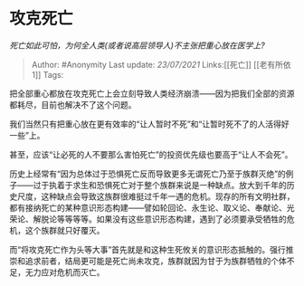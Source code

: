 # 攻克死亡
*死亡如此可怕，为何全人类(或者说高层领导人)不主张把重心放在医学上?*

> Author: #Anonymity
> Last update: *23/07/2021* 
> Links:[[死亡]] [[老有所依1]] 
> Tags:     

 
把全部重心都放在攻克死亡上会立刻导致人类经济崩溃——因为把我们全部的资源都耗尽，目前也解决不了这个问题。

我们当然只有把重心放在更有效率的“让人暂时不死”和“让暂时死不了的人活得好一些”上。

甚至，应该“让必死的人不要那么害怕死亡”的投资优先级也要高于“让人不会死”。

历史上经常有“因为总体过于恐惧死亡反而导致更多无谓死亡乃至于族群灭绝”的例子——过于执着于求生和恐惧死亡对于整个族群来说是一种缺点。放大到千年的历史尺度，这种缺点会导致这族群很难挺过千年一遇的危机。现存的所有文明社群，都有接纳死亡的某种意识形态构建——譬如轮回论、永生论、取义论、奉献论、光荣论、解脱论等等等等。如果没有这些意识形态构建，遇到了必须要承受牺牲的危机，这个族群就只好覆灭。

而“将攻克死亡作为头等大事”首先就是和这种生死攸关的意识形态抵触的。强行推崇和追求前者，结局更可能是死亡尚未攻克，族群就因为甘于为族群牺牲的个体不足，无力应对危机而灭亡。



